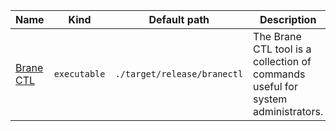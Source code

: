 | Name                             | Kind         | Default path                | Description                                                                      |
|----------------------------------|--------------|-----------------------------|----------------------------------------------------------------------------------|
| [Brane CTL](./tools/branectl.md) | `executable` | `./target/release/branectl` | The Brane CTL tool is a collection of commands useful for system administrators. |